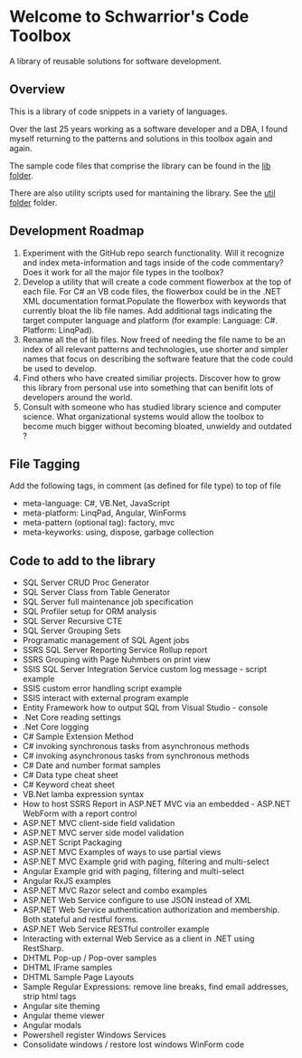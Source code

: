 # Welcome to Schwarrior's Code Toolbox

A library of reusable solutions for software development.

## Overview

This is a library of code snippets in a variety of languages.

Over the last 25 years working as a software developer and a DBA, I found myself returning to the patterns and solutions in this toolbox again and again.

The sample code files that comprise the library can be found in the [lib folder](https://github.com/schwarrior/schwarriors-code-toolbox/tree/main/lib).

There are also utility scripts used for mantaining the library. See the [util folder](https://github.com/schwarrior/schwarriors-code-toolbox/tree/main/util) folder.

## Development Roadmap

1) Experiment with the GitHub repo search functionality. Will it recognize and index meta-information and tags inside of the code commentary? Does it work for all the major file types in the toolbox?
2) Develop a utility that will create a code comment flowerbox at the top of each file. For C# an VB code files, the flowerbox could be in the .NET XML documentation format.Populate the flowerbox with keywords that currently bloat the lib file names. Add additional tags indicating the target computer language and platform (for example: Language: C#. Platform: LinqPad).
3) Rename all the of lib files. Now freed of needing the file name to be an index of all relevant patterns and technologies, use shorter and simpler names that focus on describing the software feature that the code could be used to develop.
3) Find others who have created similiar projects. Discover how to grow this library from personal use into something that can benifit lots of developers around the world.
4) Consult with someone who has studied library science and computer science. What organizational systems would allow the toolbox to become much bigger without becoming bloated, unwieldy and outdated ? 

## File Tagging

Add the following tags, in comment (as defined for file type) to top of file
- meta-language: C#, VB.Net, JavaScript
- meta-platform: LinqPad, Angular, WinForms
- meta-pattern (optional tag): factory, mvc 
- meta-keyworks: using, dispose, garbage collection

## Code to add to the library

- SQL Server CRUD Proc Generator
- SQL Server Class from Table Generator
- SQL Server full maintenance job specification
- SQL Profiler setup for ORM analysis
- SQL Server Recursive CTE
- SQL Server Grouping Sets
- Programatic management of SQL Agent jobs
- SSRS SQL Server Reporting Service Rollup report
- SSRS Grouping with Page Nuhmbers on print view
- SSIS SQL Server Integration Service custom log message - script example
- SSIS custom error handling script example
- SSIS interact with external program example
- Entity Framework how to output SQL from Visual Studio - console
- .Net Core reading settings
- .Net Core logging
- C# Sample Extension Method
- C# invoking synchronous tasks from asynchronous methods
- C# invoking asynchronous tasks from synchronous methods
- C# Date and number format samples
- C# Data type cheat sheet
- C# Keyword cheat sheet
- VB.Net lamba expression syntax
- How to host SSRS Report in ASP.NET MVC via an embedded - ASP.NET WebForm with a report control
- ASP.NET MVC client-side field validation
- ASP.NET MVC server side model validation
- ASP.NET Script Packaging
- ASP.NET MVC Examples of ways to use partial views
- ASP.NET MVC Example grid with paging, filtering and multi-select
- Angular Example grid with paging, filtering and multi-select
- Angular RxJS examples
- ASP.NET MVC Razor select and combo examples
- ASP.NET Web Service configure  to use JSON instead of XML
- ASP.NET Web Service authentication authorization and membership. Both stateful and restful forms.
- ASP.NET Web Service RESTful controller example
- Interacting with external Web Service as a client in .NET using RestSharp.
- DHTML Pop-up / Pop-over samples
- DHTML IFrame samples
- DHTML Sample Page Layouts
- Sample Regular Expressions: remove line breaks, find email addresses, strip html tags
- Angular site theming
- Angular theme viewer
- Angular modals
- Powershell register Windows Services
- Consolidate windows / restore lost windows WinForm code